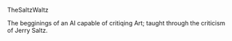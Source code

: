 TheSaltzWaltz

The begginings of an AI capable of critiqing Art; taught through the criticism of Jerry Saltz.
